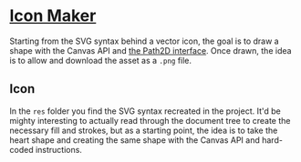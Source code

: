 # [Icon Maker](https://svelte.dev/repl/44a0394acb4f408cb0115958c0fd76f6)

Starting from the SVG syntax behind a vector icon, the goal is to draw a shape with the Canvas API and [the Path2D interface](https://developer.mozilla.org/en-US/docs/Web/API/Path2D). Once drawn, the idea is to allow and download the asset as a `.png` file.

## Icon

In the `res` folder you find the SVG syntax recreated in the project. It'd be mighty interesting to actually read through the document tree to create the necessary fill and strokes, but as a starting point, the idea is to take the heart shape and creating the same shape with the Canvas API and hard-coded instructions.
